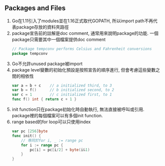## Packages and Files
1. Go在1.11引入了modules並在1.16正式取代GOPATH, 所以import path不再代表package存放的資料夾路徑
2. package宣告前的註解是doc comment, 通常用來說明package的功能. 一個package只需要其中一個檔案提供doc comment
   ```go
   // Package tempconv performs Celsius and Fahrenheit conversions
   package tempconv
   ```
3. Go不允許unused package被import
4. package level變數的初始化預設是按照宣告的順序進行, 但會考慮這些變數之間的相依性
   ```go
   var a = b + c    // a initialized third, to 3
   var b = f()      // b initialized second, to 2
   var c = 1        // c initialized first, to 1
   func f() int { return c + 1 }
   ```
5. init function只在package初始化時自動執行, 無法直接被呼叫或引用. package裡的每個檔案可以有多個init function.
6. range based的for loop可以只使用index
   ```go
   var pc [256]byte
   func init() {
       // 等同於for i, _ := range pc
       for i := range pc {
           pc[i] = pc[i/2] + byte(i&1)
       }
   }
   ```